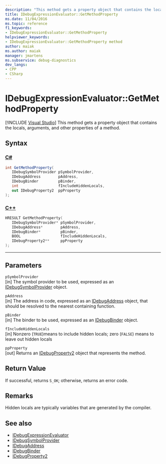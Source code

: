 ```yaml
---
description: "This method gets a property object that contains the locals, arguments, and other properties of a method."
title: IDebugExpressionEvaluator::GetMethodProperty
ms.date: 11/04/2016
ms.topic: reference
f1_keywords:
- IDebugExpressionEvaluator::GetMethodProperty
helpviewer_keywords:
- IDebugExpressionEvaluator::GetMethodProperty method
author: maiak
ms.author: maiak
manager: jmartens
ms.subservice: debug-diagnostics
dev_langs:
- CPP
- CSharp
---
```

# IDebugExpressionEvaluator::GetMethodProperty

 [!INCLUDE [Visual Studio](~/includes/applies-to-version/vs-windows-only.md)]
This method gets a property object that contains the locals, arguments, and other properties of a method.

## Syntax

### [C#](#tab/csharp)
```csharp
int GetMethodProperty(
   IDebugSymbolProvider pSymbolProvider,
   IDebugAddress        pAddress,
   IDebugBinder         pBinder,
   int                  fIncludeHiddenLocals,
   out IDebugProperty2  ppProperty
);
```
### [C++](#tab/cpp)
```cpp
HRESULT GetMethodProperty( 
   IDebugSymbolProvider* pSymbolProvider,
   IDebugAddress*        pAddress,
   IDebugBinder*         pBinder,
   BOOL                  fIncludeHiddenLocals,
   IDebugProperty2**     ppProperty
);
```
---

## Parameters
`pSymbolProvider`\
[in] The symbol provider to be used, expressed as an [IDebugSymbolProvider](../../../extensibility/debugger/reference/idebugsymbolprovider.md) object.

`pAddress`\
[in] The address in code, expressed as an [IDebugAddress](../../../extensibility/debugger/reference/idebugaddress.md) object, that should be resolved to the nearest containing function.

`pBinder`\
[in] The binder to be used, expressed as an [IDebugBinder](../../../extensibility/debugger/reference/idebugbinder.md) object.

`fIncludeHiddenLocals`\
[in] Nonzero (`TRUE`)means to include hidden locals; zero (`FALSE`) means to leave out hidden locals

`ppProperty`\
[out] Returns an [IDebugProperty2](../../../extensibility/debugger/reference/idebugproperty2.md) object that represents the method.

## Return Value
 If successful, returns `S_OK`; otherwise, returns an error code.

## Remarks
 Hidden locals are typically variables that are generated by the compiler.

## See also
- [IDebugExpressionEvaluator](../../../extensibility/debugger/reference/idebugexpressionevaluator.md)
- [IDebugSymbolProvider](../../../extensibility/debugger/reference/idebugsymbolprovider.md)
- [IDebugAddress](../../../extensibility/debugger/reference/idebugaddress.md)
- [IDebugBinder](../../../extensibility/debugger/reference/idebugbinder.md)
- [IDebugProperty2](../../../extensibility/debugger/reference/idebugproperty2.md)
